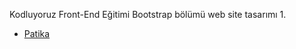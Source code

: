 Kodluyoruz Front-End Eğitimi Bootstrap bölümü web site tasarımı 1.

* [Patika](https://app.patika.dev/)